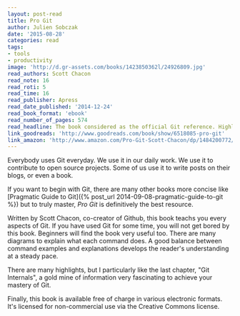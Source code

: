 ```yaml
---
layout: post-read
title: Pro Git
author: Julien Sobczak
date: '2015-08-28'
categories: read
tags:
- tools
- productivity
image: 'http://d.gr-assets.com/books/1423850362l/24926809.jpg'
read_authors: Scott Chacon
read_note: 16
read_roti: 5
read_time: 16
read_publisher: Apress
read_date_published: '2014-12-24'
read_book_format: 'ebook'
read_number_of_pages: 574
read_headline: The book considered as the official Git reference. Highly recommended.
link_goodreads: 'http://www.goodreads.com/book/show/6518085-pro-git'
link_amazon: 'http://www.amazon.com/Pro-Git-Scott-Chacon/dp/1484200772/'
---
```


Everybody uses Git everyday. We use it in our daily work. We use it to contribute to open source projects. Some of us use it to write posts on their blogs, or even a book.

If you want to begin with Git, there are many other books more concise like [Pragmatic Guide to Git]({% post_url 2014-09-08-pragmatic-guide-to-git %}) but to truly master, *Pro Git* is definitively the best resource.

Written by Scott Chacon, co-creator of Github, this book teachs you every aspects of Git. If you have used Git for some time, you will not get bored by this book. Beginners will find the book very useful too. There are many diagrams to explain what each command does. A good balance between command examples and explanations develops the reader's understanding at a steady pace.

There are many highlights, but I particularly like the last chapter, "Git Internals", a gold mine of information very fascinating to achieve your mastery of Git.

Finally, this book is available free of charge in various electronic formats. It's licensed for non-commercial use via the Creative Commons license.